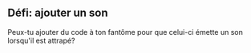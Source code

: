 ## Défi: ajouter un son

Peux-tu ajouter du code à ton fantôme pour que celui-ci émette un son lorsqu'il est attrapé?